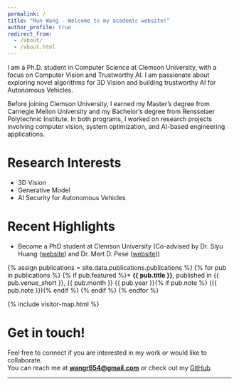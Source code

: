 ```yaml
---
permalink: /
title: "Run Wang - Welcome to my academic website!"
author_profile: true
redirect_from: 
  - /about/
  - /about.html
---
```


I am a Ph.D. student in Computer Science at Clemson University, with a focus on Computer Vision and Trustworthy AI. I am passionate about exploring novel algorithms for 3D Vision and building trustworthy AI for Autonomous Vehicles.

Before joining Clemson University, I earned my Master’s degree from Carnegie Mellon University and my Bachelor’s degree from Rensselaer Polytechnic Institute. In both programs, I worked on research projects involving computer vision, system optimization, and AI-based engineering applications.

Research Interests
======
* 3D Vision
* Generative Model
* AI Security for Autonomous Vehicles

Recent Highlights
======
* Become a PhD student at Clemson University (Co-advised by Dr. Siyu Huang ([website](https://siyuhuang.github.io/)) and Dr. Mert D. Pesé ([website](https://mpese.com/)))

{% assign publications = site.data.publications.publications %}
{% for pub in publications %}
{% if pub.featured %}* **{{ pub.title }}**, published in {{ pub.venue_short }}, {{ pub.month }} {{ pub.year }}{% if pub.note %} ({{ pub.note }}){% endif %}
{% endif %}
{% endfor %}

{% include visitor-map.html %}

Get in touch!
======
Feel free to connect if you are interested in my work or would like to collaborate.  
You can reach me at **wangr654@gmail.com** or check out my [GitHub](https://github.com/RunWang123).


---
